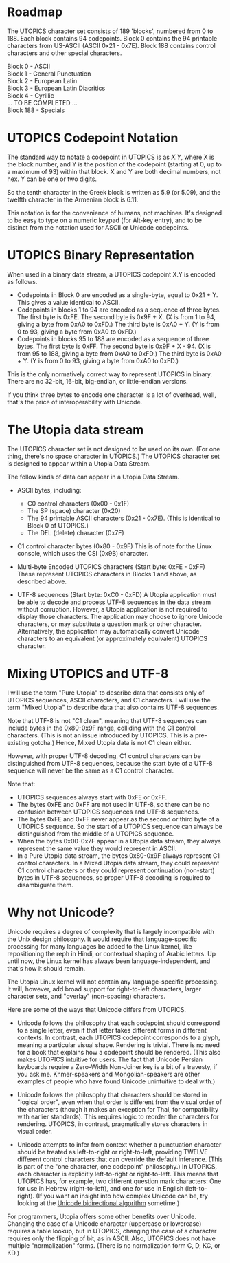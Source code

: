 # Roadmap

The UTOPICS character set consists of 189 'blocks', numbered from 0 to 188. Each block contains 94 codepoints. Block 0 contains the 94 printable characters from US-ASCII (ASCII 0x21 - 0x7E). Block 188 contains control characters and other special characters.

Block 0 - ASCII  
Block 1 - General Punctuation  
Block 2 - European Latin  
Block 3 - European Latin Diacritics  
Block 4 - Cyrillic  
... TO BE COMPLETED ...  
Block 188 - Specials

# UTOPICS Codepoint Notation

The standard way to notate a codepoint in UTOPICS is as _X.Y_, where X is the block number, and Y is the position of the codepoint (starting at 0, up to a maximum of 93) within that block. X and Y are both decimal numbers, not hex. Y can be one or two digits.

So the tenth character in the Greek block is written as 5.9 (or 5.09), and the twelfth character in the Armenian block is 6.11.

This notation is for the convenience of humans, not machines. It's designed to be easy to type on a numeric keypad (for Alt-key entry), and to be distinct from the notation used for ASCII or Unicode codepoints.

# UTOPICS Binary Representation

When used in a binary data stream, a UTOPICS codepoint X.Y is encoded as follows.

* Codepoints in Block 0 are encoded as a single-byte, equal to 0x21 + Y. This gives a value identical to ASCII.
* Codepoints in blocks 1 to 94 are encoded as a sequence of three bytes. The first byte is 0xFE. The second byte is 0x9F + X. (X is from 1 to 94, giving a byte from 0xA0 to 0xFD.) The third byte is 0xA0 + Y. (Y is from 0 to 93, giving a byte from 0xA0 to 0xFD.)
* Codepoints in blocks 95 to 188 are encoded as a sequence of three bytes. The first byte is 0xFF. The second byte is 0x9F + X - 94. (X is from 95 to 188, giving a byte from 0xA0 to 0xFD.) The third byte is 0xA0 + Y. (Y is from 0 to 93, giving a byte from 0xA0 to 0xFD.)

This is the only normatively correct way to represent UTOPICS in binary. There are no 32-bit, 16-bit, big-endian, or little-endian versions.

If you think three bytes to encode one character is a lot of overhead, well, that's the price of interoperability with Unicode.

# The Utopia data stream

The UTOPICS character set is not designed to be used on its own. (For one thing, there's no space character in UTOPICS.) The UTOPICS character set is designed to appear within a Utopia Data Stream.

The follow kinds of data can appear in a Utopia Data Stream.

 * ASCII bytes, including:
   * C0 control characters (0x00 - 0x1F)
   * The SP (space) character (0x20)
   * The 94 printable ASCII characters (0x21 - 0x7E). (This is identical to Block 0 of UTOPICS.)
   * The DEL (delete) character (0x7F)

 * C1 control character bytes (0x80 - 0x9F)
   This is of note for the Linux console, which uses the CSI (0x9B) character.

 * Multi-byte Encoded UTOPICS characters (Start byte: 0xFE - 0xFF)
   These represent UTOPICS characters in Blocks 1 and above, as described above.

 * UTF-8 sequences (Start byte: 0xC0 - 0xFD)
   A Utopia application must be able to decode and process UTF-8 sequences in the data stream without corruption. However, a Utopia application is not required to display those characters. The application may choose to ignore Unicode characters, or may substitute a question mark or other character. Alternatively, the application may automatically convert Unicode characters to an equivalent (or approximately equivalent) UTOPICS character.

# Mixing UTOPICS and UTF-8

I will use the term "Pure Utopia" to describe data that consists only of UTOPICS sequences, ASCII characters, and C1 characters. I will use the term "Mixed Utopia" to describe data that also contains UTF-8 sequences.

Note that UTF-8 is not "C1 clean", meaning that UTF-8 sequences can include bytes in the 0x80-0x9F range, colliding with the C1 control characters. (This is not an issue introduced by UTOPICS. This is a pre-existing gotcha.) Hence, Mixed Utopia data is not C1 clean either.

However, with proper UTF-8 decoding, C1 control characters can be distinguished from UTF-8 sequences, because the start byte of a UTF-8 sequence will never be the same as a C1 control character.

Note that:
 * UTOPICS sequences always start with 0xFE or 0xFF.
 * The bytes 0xFE and 0xFF are not used in UTF-8, so there can be no confusion between UTOPICS sequences and UTF-8 sequences.
 * The bytes 0xFE and 0xFF never appear as the second or third byte of a UTOPICS sequence. So the start of a UTOPICS sequence can always be distinguished from the middle of a UTOPICS sequence.
 * When the bytes 0x00-0x7F appear in a Utopia data stream, they always represent the same value they would represent in ASCII.
 * In a Pure Utopia data stream, the bytes 0x80-0x9F always represent C1 control characters. In a Mixed Utopia data stream, they could represent C1 control characters or they could represent continuation (non-start) bytes in UTF-8 sequences, so proper UTF-8 decoding is required to disambiguate them.

# Why not Unicode?

Unicode requires a degree of complexity that is largely incompatible with the Unix design philosophy. It would require that language-specific processing for many languages be added to the Linux kernel, like repositioning the reph in Hindi, or contextual shaping of Arabic letters. Up until now, the Linux kernel has always been language-independent, and that's how it should remain. 

The Utopia Linux kernel will not contain any language-specific processing. It will, however, add broad support for right-to-left characters, larger character sets, and "overlay" (non-spacing) characters.

Here are some of the ways that Unicode differs from UTOPICS.

* Unicode follows the philosophy that each codepoint should correspond to a single letter, even if that letter takes different forms in different contexts. In contrast, each UTOPICS codepoint corresponds to a glyph, meaning a particular visual shape. Rendering is trivial. There is no need for a book that explains how a codepoint should be rendered. (This also makes UTOPICS intuitive for users. The fact that Unicode Persian keyboards require a Zero-Width Non-Joiner key is a bit of a travesty, if you ask me. Khmer-speakers and Mongolian-speakers are other examples of people who have found Unicode unintuitive to deal with.)

* Unicode follows the philosophy that characters should be stored in "logical order", even when that order is different from the visual order of the characters (though it makes an exception for Thai, for compatibility with earlier standards). This requires logic to reorder the characters for rendering. UTOPICS, in contrast, pragmatically stores characters in visual order.

* Unicode attempts to infer from context whether a punctuation character should be treated as left-to-right or right-to-left, providing TWELVE different control characters that can override the default inference. (This is part of the "one character, one codepoint" philosophy.) In UTOPICS, each character is explicitly left-to-right or right-to-left. This means that UTOPICS has, for example, two different question mark characters: One for use in Hebrew (right-to-left), and one for use in English (left-to-right). (If you want an insight into how complex Unicode can be, try looking at the [Unicode bidirectional algorithm](https://unicode.org/reports/tr9/) sometime.)

For programmers, Utopia offers some other benefits over Unicode. Changing the case of a Unicode character (uppercase or lowercase) requires a table lookup, but in UTOPICS, changing the case of a character requires only the flipping of bit, as in ASCII. Also, UTOPICS does not have multiple "normalization" forms. (There is no normalization form C, D, KC, or KD.)
